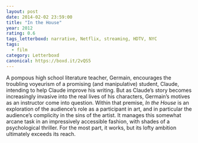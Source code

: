 ```yaml
---
layout: post 
date: 2014-02-02 23:59:00
title: "In the House"
year: 2012
rating: 0.6
tags_letterboxd: narrative, Netflix, streaming, HDTV, NYC
tags:
  - film
category: Letterboxd
canonical: https://boxd.it/2vQS5
---
```


A pompous high school literature teacher, Germain, encourages the troubling voyeurism of a promising (and manipulative) student, Claude, intending to help Claude improve his writing. But as Claude’s story becomes increasingly invasive into the real lives of his characters, Germain’s motives as an instructor come into question. Within that premise, <cite>In the House</cite> is an exploration of the audience’s role as a participant in art, and in particular the audience’s complicity in the sins of the artist. It manages this somewhat arcane task in an impressively accessible fashion, with shades of a psychological thriller. For the most part, it works, but its lofty ambition ultimately exceeds its reach.